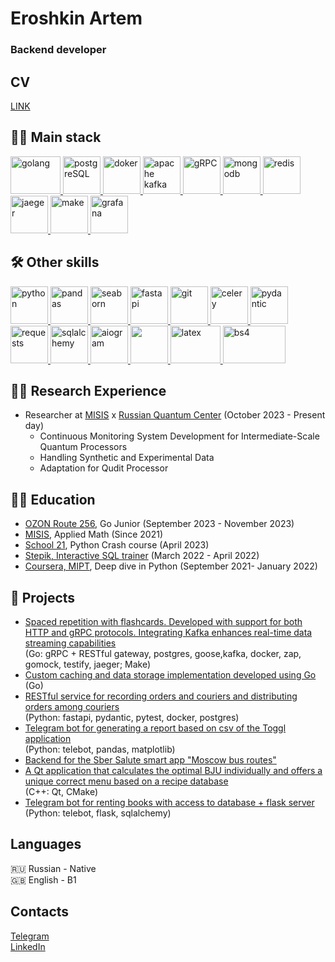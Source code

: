 # Eroshkin Artem

### Backend developer

## CV
[LINK]()

## 👨‍💻 Main stack
<p>
  <a href="https://go.dev/" target="_blank"> 
    <img src="https://upload.wikimedia.org/wikipedia/commons/thumb/0/05/Go_Logo_Blue.svg/429px-Go_Logo_Blue.svg.png" alt="golang" width="80" height="60"/>
  </a>
  
  <a href="https://www.postgresql.org/" target="_blank"> 
    <img src="https://upload.wikimedia.org/wikipedia/commons/thumb/2/29/Postgresql_elephant.svg/260px-Postgresql_elephant.svg.png" alt="postgreSQL" width="60" height="60"/>
  </a>

  <a href="https://www.docker.com/" target="_blank"> 
    <img src="https://images.crunchbase.com/image/upload/c_lpad,f_auto,q_auto:eco,dpr_1/ywjqppks5ffcnbfjuttq" alt="doker" width="60" height="60"/>
  </a>

  <a href="https://kafka.apache.org/" target="_blank"> 
    <img src="https://upload.wikimedia.org/wikipedia/commons/thumb/0/05/Apache_kafka.svg/128px-Apache_kafka.svg.png" alt="apache kafka" width="60" height="60"/>
  </a>

  <a href="https://grpc.io/" target="_blank"> 
    <img src="https://grpc.io/img/logos/grpc-icon-color.png" alt="gRPC" width="60" height="60"/>
  </a>

  <a href="https://www.mongodb.com/" target="_blank"> 
    <img src="https://cdn.icon-icons.com/icons2/2415/PNG/512/mongodb_original_wordmark_logo_icon_146425.png" alt="mongodb" width="60" height="60"/>
  </a>

  <a href="https://redis.io/" target="_blank"> 
    <img src="https://cdn4.iconfinder.com/data/icons/redis-2/1451/Untitled-2-512.png" alt="redis" width="60" height="60"/>
  </a>

  <a href="https://www.jaegertracing.io/" target="_blank"> 
    <img src="https://cdn2.opsmatters.com/sites/default/files/logos/jaegertracing-thumb.png" alt="jaeger" width="60" height="60"/>
  </a>

  <a href="https://www.gnu.org/software/make/" target="_blank"> 
    <img src="https://static-00.iconduck.com/assets.00/makefile-icon-512x458-35p63115.png" alt="make" width="60" height="60"/>
  </a>

  <a href="https://grafana.com/" target="_blank"> 
    <img src="https://upload.wikimedia.org/wikipedia/commons/thumb/a/a1/Grafana_logo.svg/260px-Grafana_logo.svg.png" alt="grafana" width="60" height="60"/>
  </a>
</p>

## 🛠 Other skills
<p>
  <a href="https://www.python.org" target="_blank"> 
    <img src="https://upload.wikimedia.org/wikipedia/commons/thumb/c/c3/Python-logo-notext.svg/1869px-Python-logo-notext.svg.png" alt="python" width="60" height="60"/>
  </a>
  
  <a href="https://pandas.pydata.org" target="_blank"> 
    <img src="https://encrypted-tbn0.gstatic.com/images?q=tbn:ANd9GcT01Ctpf3nRjz7b9l-om2h2llNA0jL4d_MVtXXXHVF5mWIn5nyMXLgzYscFGZdbhf_LN8M&usqp=CAU" alt="pandas" width="60" height="60"/>
  </a>

  <a href="https://seaborn.pydata.org" target="_blank"> 
    <img src="https://seaborn.pydata.org/_images/logo-mark-lightbg.svg" alt="seaborn" width="60" height="60"/>
  </a>

  <a href="https://fastapi.tiangolo.com/" target="_blank"> 
    <img src="https://cdn.try.direct/files/8600033b-cf2e-4fc4-ac91-45cadee082ed.svg" alt="fastapi" width="60" height="60"/>
  </a>

  <a href="https://git-scm.com/doc" target="_blank"> 
    <img src="https://git-scm.com/images/logos/logomark-orange@2x.png" alt="git" width="60" height="60"/>
  </a>

  <a href="https://docs.celeryq.dev/en/stable/" target="_blank"> 
    <img src="https://upload.wikimedia.org/wikipedia/commons/1/19/Celery_logo.png" alt="celery" width="60" height="60"/>
  </a>

  <a href="https://docs.pydantic.dev/latest/" target="_blank"> 
    <img src="https://avatars.githubusercontent.com/u/110818415?s=200&v=4" alt="pydantic" width="60" height="60"/>
  </a>

  <a href="https://requests.readthedocs.io/en/latest/" target="_blank"> 
    <img src="https://requests.readthedocs.io/en/latest/_static/requests-sidebar.png" alt="requests" width="60" height="60"/>
  </a>

  <a href="https://www.sqlalchemy.org/" target="_blank"> 
    <img src="https://upload.wikimedia.org/wikipedia/commons/thumb/d/d7/SQLAlchemy.svg/260px-SQLAlchemy.svg.png" alt="sqlalchemy" width="60" height="60"/>
  </a>

  <a href="https://docs.aiogram.dev/en/latest/" target="_blank"> 
    <img src="https://avatars.githubusercontent.com/u/33784865?s=200&v=4" alt="aiogram" width="60" height="60"/>
  </a>

  <a href="https://www.selenium.dev/" target="_blank"> 
    <img src="https://camo.githubusercontent.com/4b95df4d6ca7a01afc25d27159804dc5a7d0df41d8131aaf50c9f84847dfda21/68747470733a2f2f73656c656e69756d2e6465762f696d616765732f73656c656e69756d5f6c6f676f5f7371756172655f677265656e2e706e67" width="60" height="60"/>
  </a>

  <a href="https://www.latex-project.org/" target="_blank"> 
    <img src="https://upload.wikimedia.org/wikipedia/commons/9/92/LaTeX_logo.svg" alt="latex" width="80" height="60"/>
  </a>

  <a href="https://beautiful-soup-4.readthedocs.io/en/latest/" target="_blank"> 
    <img src="https://funthon.files.wordpress.com/2017/05/bs.png?w=772" alt="bs4" width="100" height="60"/>
  </a>
</p>

## 👨‍🔬 Research Experience
- Researcher at [MISIS](https://misis.ru/) x [Russian Quantum Center](https://www.rqc.ru/) (October 2023 - Present day)
    - Continuous Monitoring System Development for Intermediate-Scale Quantum Processors
    - Handling Synthetic and Experimental Data
    - Adaptation for Qudit Processor

## 👨‍🎓 Education
- [OZON Route 256](https://route256.ozon.ru/), Go Junior (September 2023 - November 2023)
- [MISIS](https://misis.ru/), Applied Math (Since 2021)
- [School 21](https://21-school.ru/), Python Crash course (April 2023)
- [Stepik, Interactive SQL trainer](https://stepik.org/course/63054/promo) (March 2022 - April 2022)
- [Coursera, MIPT](https://www.coursera.org/), Deep dive in Python (September 2021- January 2022)

## 🐶 Projects
- [Spaced repetition with flashcards. Developed with support for both HTTP and gRPC protocols. Integrating Kafka enhances real-time data streaming capabilities](https://github.com/shhesterka04/flash-card-manager) <br>
(Go: gRPC + RESTful gateway, postgres, goose,kafka, docker, zap, gomock, testify, jaeger; Make)
- [Custom caching and data storage implementation developed using Go](https://github.com/shhesterka04/own-database-cache) <br> (Go)
- [RESTful service for recording orders and couriers and distributing orders among couriers](https://github.com/shhesterka04/restapi_delivery) <br> (Python: fastapi, pydantic, pytest, docker, postgres)
- [Telegram bot for generating a report based on csv of the Toggl application](https://github.com/shhesterka04/review_helper) <br> (Python: telebot, pandas, matplotlib)
- [Backend for the Sber Salute smart app "Moscow bus routes"](https://github.com/shhesterka04/mostrans-salute)
- [A Qt application that calculates the optimal BJU individually and offers a unique correct menu based on a recipe database](https://github.com/shhesterka04/food-manager) <br> (C++: Qt, CMake)
- [Telegram bot for renting books with access to database + flask server](https://github.com/shhesterka04/book-booking) <br> (Python: telebot, flask, sqlalchemy)

## Languages
🇷🇺 Russian - Native <br>
🇬🇧 English - B1 <br>

## Contacts
[Telegram](https://t.me/rt44m) <br>
[LinkedIn](https://www.linkedin.com/in/eroshkin-artyom/) <br>

